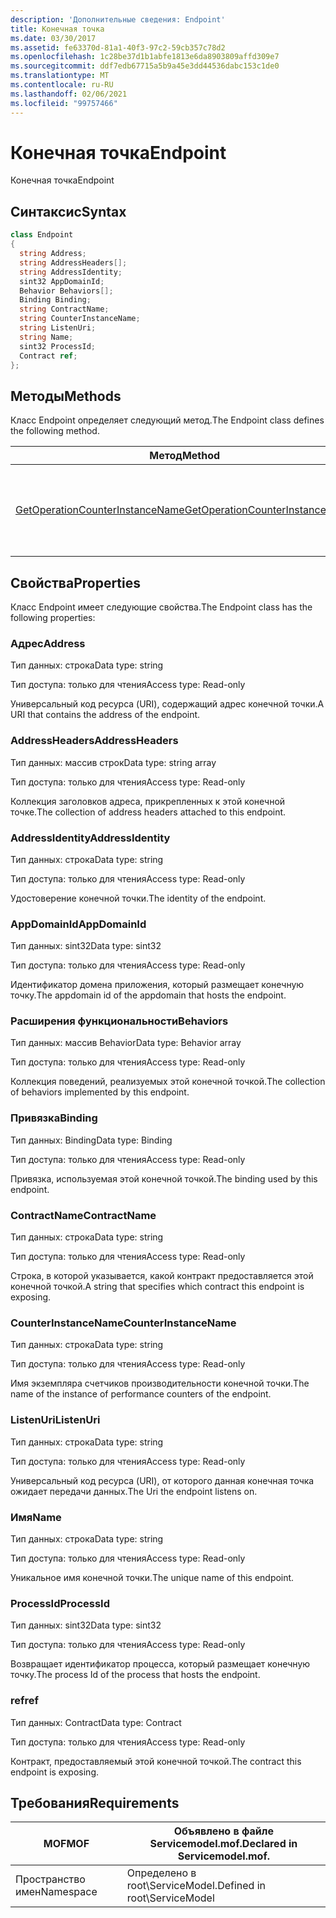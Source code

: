 ```yaml
---
description: 'Дополнительные сведения: Endpoint'
title: Конечная точка
ms.date: 03/30/2017
ms.assetid: fe63370d-81a1-40f3-97c2-59cb357c78d2
ms.openlocfilehash: 1c28be37d1b1abfe1813e6da8903809affd309e7
ms.sourcegitcommit: ddf7edb67715a5b9a45e3dd44536dabc153c1de0
ms.translationtype: MT
ms.contentlocale: ru-RU
ms.lasthandoff: 02/06/2021
ms.locfileid: "99757466"
---
```

# <a name="endpoint"></a><span data-ttu-id="5cf54-103">Конечная точка</span><span class="sxs-lookup"><span data-stu-id="5cf54-103">Endpoint</span></span>

<span data-ttu-id="5cf54-104">Конечная точка</span><span class="sxs-lookup"><span data-stu-id="5cf54-104">Endpoint</span></span>  
  
## <a name="syntax"></a><span data-ttu-id="5cf54-105">Синтаксис</span><span class="sxs-lookup"><span data-stu-id="5cf54-105">Syntax</span></span>  
  
```csharp
class Endpoint  
{  
  string Address;  
  string AddressHeaders[];  
  string AddressIdentity;  
  sint32 AppDomainId;  
  Behavior Behaviors[];  
  Binding Binding;  
  string ContractName;  
  string CounterInstanceName;  
  string ListenUri;  
  string Name;  
  sint32 ProcessId;  
  Contract ref;  
};  
```  
  
## <a name="methods"></a><span data-ttu-id="5cf54-106">Методы</span><span class="sxs-lookup"><span data-stu-id="5cf54-106">Methods</span></span>  

 <span data-ttu-id="5cf54-107">Класс Endpoint определяет следующий метод.</span><span class="sxs-lookup"><span data-stu-id="5cf54-107">The Endpoint class defines the following method.</span></span>  
  
|<span data-ttu-id="5cf54-108">Метод</span><span class="sxs-lookup"><span data-stu-id="5cf54-108">Method</span></span>|<span data-ttu-id="5cf54-109">Описание</span><span class="sxs-lookup"><span data-stu-id="5cf54-109">Description</span></span>|  
|------------|-----------------|  
|[<span data-ttu-id="5cf54-110">GetOperationCounterInstanceName</span><span class="sxs-lookup"><span data-stu-id="5cf54-110">GetOperationCounterInstanceName</span></span>](getoperationcounterinstancename.md)|<span data-ttu-id="5cf54-111">Извлекает имя экземпляра счетчика производительности операций</span><span class="sxs-lookup"><span data-stu-id="5cf54-111">Retrieves the operation performance counter instance name</span></span>|  
  
## <a name="properties"></a><span data-ttu-id="5cf54-112">Свойства</span><span class="sxs-lookup"><span data-stu-id="5cf54-112">Properties</span></span>  

 <span data-ttu-id="5cf54-113">Класс Endpoint имеет следующие свойства.</span><span class="sxs-lookup"><span data-stu-id="5cf54-113">The Endpoint class has the following properties:</span></span>  
  
### <a name="address"></a><span data-ttu-id="5cf54-114">Адрес</span><span class="sxs-lookup"><span data-stu-id="5cf54-114">Address</span></span>  

 <span data-ttu-id="5cf54-115">Тип данных: строка</span><span class="sxs-lookup"><span data-stu-id="5cf54-115">Data type: string</span></span>  
  
 <span data-ttu-id="5cf54-116">Тип доступа: только для чтения</span><span class="sxs-lookup"><span data-stu-id="5cf54-116">Access type: Read-only</span></span>  
  
 <span data-ttu-id="5cf54-117">Универсальный код ресурса (URI), содержащий адрес конечной точки.</span><span class="sxs-lookup"><span data-stu-id="5cf54-117">A URI that contains the address of the endpoint.</span></span>  
  
### <a name="addressheaders"></a><span data-ttu-id="5cf54-118">AddressHeaders</span><span class="sxs-lookup"><span data-stu-id="5cf54-118">AddressHeaders</span></span>  

 <span data-ttu-id="5cf54-119">Тип данных: массив строк</span><span class="sxs-lookup"><span data-stu-id="5cf54-119">Data type: string array</span></span>  
  
 <span data-ttu-id="5cf54-120">Тип доступа: только для чтения</span><span class="sxs-lookup"><span data-stu-id="5cf54-120">Access type: Read-only</span></span>  
  
 <span data-ttu-id="5cf54-121">Коллекция заголовков адреса, прикрепленных к этой конечной точке.</span><span class="sxs-lookup"><span data-stu-id="5cf54-121">The collection of address headers attached to this endpoint.</span></span>  
  
### <a name="addressidentity"></a><span data-ttu-id="5cf54-122">AddressIdentity</span><span class="sxs-lookup"><span data-stu-id="5cf54-122">AddressIdentity</span></span>  

 <span data-ttu-id="5cf54-123">Тип данных: строка</span><span class="sxs-lookup"><span data-stu-id="5cf54-123">Data type: string</span></span>  
  
 <span data-ttu-id="5cf54-124">Тип доступа: только для чтения</span><span class="sxs-lookup"><span data-stu-id="5cf54-124">Access type: Read-only</span></span>  
  
 <span data-ttu-id="5cf54-125">Удостоверение конечной точки.</span><span class="sxs-lookup"><span data-stu-id="5cf54-125">The identity of the endpoint.</span></span>  
  
### <a name="appdomainid"></a><span data-ttu-id="5cf54-126">AppDomainId</span><span class="sxs-lookup"><span data-stu-id="5cf54-126">AppDomainId</span></span>  

 <span data-ttu-id="5cf54-127">Тип данных: sint32</span><span class="sxs-lookup"><span data-stu-id="5cf54-127">Data type: sint32</span></span>  
  
 <span data-ttu-id="5cf54-128">Тип доступа: только для чтения</span><span class="sxs-lookup"><span data-stu-id="5cf54-128">Access type: Read-only</span></span>  
  
 <span data-ttu-id="5cf54-129">Идентификатор домена приложения, который размещает конечную точку.</span><span class="sxs-lookup"><span data-stu-id="5cf54-129">The appdomain id of the appdomain that hosts the endpoint.</span></span>  
  
### <a name="behaviors"></a><span data-ttu-id="5cf54-130">Расширения функциональности</span><span class="sxs-lookup"><span data-stu-id="5cf54-130">Behaviors</span></span>  

 <span data-ttu-id="5cf54-131">Тип данных: массив Behavior</span><span class="sxs-lookup"><span data-stu-id="5cf54-131">Data type: Behavior array</span></span>  
  
 <span data-ttu-id="5cf54-132">Тип доступа: только для чтения</span><span class="sxs-lookup"><span data-stu-id="5cf54-132">Access type: Read-only</span></span>  
  
 <span data-ttu-id="5cf54-133">Коллекция поведений, реализуемых этой конечной точкой.</span><span class="sxs-lookup"><span data-stu-id="5cf54-133">The collection of behaviors implemented by this endpoint.</span></span>  
  
### <a name="binding"></a><span data-ttu-id="5cf54-134">Привязка</span><span class="sxs-lookup"><span data-stu-id="5cf54-134">Binding</span></span>  

 <span data-ttu-id="5cf54-135">Тип данных: Binding</span><span class="sxs-lookup"><span data-stu-id="5cf54-135">Data type: Binding</span></span>  
  
 <span data-ttu-id="5cf54-136">Тип доступа: только для чтения</span><span class="sxs-lookup"><span data-stu-id="5cf54-136">Access type: Read-only</span></span>  
  
 <span data-ttu-id="5cf54-137">Привязка, используемая этой конечной точкой.</span><span class="sxs-lookup"><span data-stu-id="5cf54-137">The binding used by this endpoint.</span></span>  
  
### <a name="contractname"></a><span data-ttu-id="5cf54-138">ContractName</span><span class="sxs-lookup"><span data-stu-id="5cf54-138">ContractName</span></span>  

 <span data-ttu-id="5cf54-139">Тип данных: строка</span><span class="sxs-lookup"><span data-stu-id="5cf54-139">Data type: string</span></span>  
  
 <span data-ttu-id="5cf54-140">Тип доступа: только для чтения</span><span class="sxs-lookup"><span data-stu-id="5cf54-140">Access type: Read-only</span></span>  
  
 <span data-ttu-id="5cf54-141">Строка, в которой указывается, какой контракт предоставляется этой конечной точкой.</span><span class="sxs-lookup"><span data-stu-id="5cf54-141">A string that specifies which contract this endpoint is exposing.</span></span>  
  
### <a name="counterinstancename"></a><span data-ttu-id="5cf54-142">CounterInstanceName</span><span class="sxs-lookup"><span data-stu-id="5cf54-142">CounterInstanceName</span></span>  

 <span data-ttu-id="5cf54-143">Тип данных: строка</span><span class="sxs-lookup"><span data-stu-id="5cf54-143">Data type: string</span></span>  
  
 <span data-ttu-id="5cf54-144">Тип доступа: только для чтения</span><span class="sxs-lookup"><span data-stu-id="5cf54-144">Access type: Read-only</span></span>  
  
 <span data-ttu-id="5cf54-145">Имя экземпляра счетчиков производительности конечной точки.</span><span class="sxs-lookup"><span data-stu-id="5cf54-145">The name of the instance of performance counters of the endpoint.</span></span>  
  
### <a name="listenuri"></a><span data-ttu-id="5cf54-146">ListenUri</span><span class="sxs-lookup"><span data-stu-id="5cf54-146">ListenUri</span></span>  

 <span data-ttu-id="5cf54-147">Тип данных: строка</span><span class="sxs-lookup"><span data-stu-id="5cf54-147">Data type: string</span></span>  
  
 <span data-ttu-id="5cf54-148">Тип доступа: только для чтения</span><span class="sxs-lookup"><span data-stu-id="5cf54-148">Access type: Read-only</span></span>  
  
 <span data-ttu-id="5cf54-149">Универсальный код ресурса (URI), от которого данная конечная точка ожидает передачи данных.</span><span class="sxs-lookup"><span data-stu-id="5cf54-149">The Uri the endpoint listens on.</span></span>  
  
### <a name="name"></a><span data-ttu-id="5cf54-150">Имя</span><span class="sxs-lookup"><span data-stu-id="5cf54-150">Name</span></span>  

 <span data-ttu-id="5cf54-151">Тип данных: строка</span><span class="sxs-lookup"><span data-stu-id="5cf54-151">Data type: string</span></span>  
  
 <span data-ttu-id="5cf54-152">Тип доступа: только для чтения</span><span class="sxs-lookup"><span data-stu-id="5cf54-152">Access type: Read-only</span></span>  
  
 <span data-ttu-id="5cf54-153">Уникальное имя конечной точки.</span><span class="sxs-lookup"><span data-stu-id="5cf54-153">The unique name of this endpoint.</span></span>  
  
### <a name="processid"></a><span data-ttu-id="5cf54-154">ProcessId</span><span class="sxs-lookup"><span data-stu-id="5cf54-154">ProcessId</span></span>  

 <span data-ttu-id="5cf54-155">Тип данных: sint32</span><span class="sxs-lookup"><span data-stu-id="5cf54-155">Data type: sint32</span></span>  
  
 <span data-ttu-id="5cf54-156">Тип доступа: только для чтения</span><span class="sxs-lookup"><span data-stu-id="5cf54-156">Access type: Read-only</span></span>  
  
 <span data-ttu-id="5cf54-157">Возвращает идентификатор процесса, который размещает конечную точку.</span><span class="sxs-lookup"><span data-stu-id="5cf54-157">The process Id of the process that hosts the endpoint.</span></span>  
  
### <a name="ref"></a><span data-ttu-id="5cf54-158">ref</span><span class="sxs-lookup"><span data-stu-id="5cf54-158">ref</span></span>  

 <span data-ttu-id="5cf54-159">Тип данных: Contract</span><span class="sxs-lookup"><span data-stu-id="5cf54-159">Data type: Contract</span></span>  
  
 <span data-ttu-id="5cf54-160">Тип доступа: только для чтения</span><span class="sxs-lookup"><span data-stu-id="5cf54-160">Access type: Read-only</span></span>  
  
 <span data-ttu-id="5cf54-161">Контракт, предоставляемый этой конечной точкой.</span><span class="sxs-lookup"><span data-stu-id="5cf54-161">The contract this endpoint is exposing.</span></span>  
  
## <a name="requirements"></a><span data-ttu-id="5cf54-162">Требования</span><span class="sxs-lookup"><span data-stu-id="5cf54-162">Requirements</span></span>  
  
|<span data-ttu-id="5cf54-163">MOF</span><span class="sxs-lookup"><span data-stu-id="5cf54-163">MOF</span></span>|<span data-ttu-id="5cf54-164">Объявлено в файле Servicemodel.mof.</span><span class="sxs-lookup"><span data-stu-id="5cf54-164">Declared in Servicemodel.mof.</span></span>|  
|---------|-----------------------------------|  
|<span data-ttu-id="5cf54-165">Пространство имен</span><span class="sxs-lookup"><span data-stu-id="5cf54-165">Namespace</span></span>|<span data-ttu-id="5cf54-166">Определено в root\ServiceModel.</span><span class="sxs-lookup"><span data-stu-id="5cf54-166">Defined in root\ServiceModel</span></span>|
